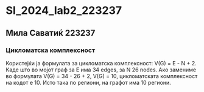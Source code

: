 # SI_2024_lab2_223237
## Мила Саватиќ 223237

### Цикломатска комплексност

Користејќи ја формулата за цикломатска комплексност: V(G) = E - N + 2. Каде што во мојот граф за E има 34 edges, за N 26 nodes. Ако замениме во формулата V(G) = 34 - 26 + 2, V(G) = 10, цикломатската комплексност на кодот е 10. Исто така по региони, на графот има 10 региони. 
